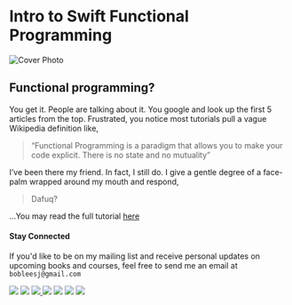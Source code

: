 # Intro to Swift Functional Programming


![Cover Photo](https://cdn-images-1.medium.com/max/2000/1*uq_HyTJxO-t09vGJbC3Z5w.png)

## Functional programming?
You get it. People are talking about it. You google and look up the first 5 articles from the top. Frustrated, you notice most tutorials pull a vague Wikipedia definition like,

> “Functional Programming is a paradigm that allows you to make your code explicit. There is no state and no mutuality”

I’ve been there my friend. In fact, I still do. I give a gentle degree of a face-palm wrapped around my mouth and respond,

> Dafuq?

...You may read the full tutorial [here](https://medium.com/ios-geek-community/completion-handlers-in-swift-with-bob-6a2a1a854dc4#.t51v7us9y)


#### Stay Connected
If you'd like to be on my mailing list and receive personal updates on upcoming books and courses, feel free to send me an email at `bobleesj@gmail.com`
<p>
<a href="http://bobthedeveloper.io"><img src="https://img.shields.io/badge/Personal-Website-333333.svg"></a>
<a href="https://facebook.com/bobthedeveloper"><img src="https://img.shields.io/badge/Facebook-Like-3B5998.svg"></a> <a href="https://youtube.com/bobthedeveloper"><img src="https://img.shields.io/badge/YouTube-Subscribe-CE1312.svg"</a> <a href="https://twitter.com/bobleesj"><img src="https://img.shields.io/badge/Twitter-Follow-55ACEE.svg"></a> <a href="https://instagram.com/bobthedev
"><img src="https://img.shields.io/badge/Instagram-Follow-BB2F92.svg"></a> <a href="https://linkedin.com/in/bobleesj"><img src= "https://img.shields.io/badge/LinkedIn-Connect-0077B5.svg"></a>
<a href="https://medium.com/@bobleesj"><img src="https://img.shields.io/badge/Medium-Read-00AB6C.svg"/></a>
</p>
